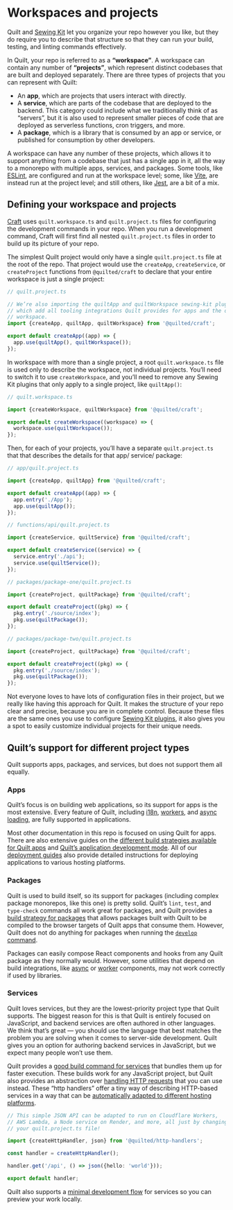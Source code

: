 # Workspaces and projects

Quilt and [Sewing Kit](./sewing-kit.md) let you organize your repo however you like, but they do require you to describe that structure so that they can run your build, testing, and linting commands effectively.

In Quilt, your repo is referred to as a **“workspace”**. A workspace can contain any number of **“projects”**, which represent distinct codebases that are built and deployed separately. There are three types of projects that you can represent with Quilt:

- An **app**, which are projects that users interact with directly.
- A **service**, which are parts of the codebase that are deployed to the backend. This category could include what we traditionally think of as “servers”, but it is also used to represent smaller pieces of code that are deployed as serverless functions, cron triggers, and more.
- A **package**, which is a library that is consumed by an app or service, or published for consumption by other developers.

A workspace can have any number of these projects, which allows it to support anything from a codebase that just has a single app in it, all the way to a monorepo with multiple apps, services, and packages. Some tools, like [ESLint](../packages/sewing-kit-eslint), are configured and run at the workspace level; some, like [Vite](../packages/sewing-kit-vite), are instead run at the project level; and still others, like [Jest](../packages/sewing-kit-jest), are a bit of a mix.

## Defining your workspace and projects

[Craft](./craft.md) uses `quilt.workspace.ts` and `quilt.project.ts` files for configuring the development commands in your repo. When you run a development command, Craft will first find all nested `quilt.project.ts` files in order to build up its picture of your repo.

The simplest Quilt project would only have a single `quilt.project.ts` file at the root of the repo. That project would use the `createApp`, `createService`, or `createProject` functions from `@quilted/craft` to declare that your entire workspace is just a single project:

```ts
// quilt.project.ts

// We’re also importing the quiltApp and quiltWorkspace sewing-kit plugins here,
// which add all tooling integrations Quilt provides for apps and the overall
// workspace.
import {createApp, quiltApp, quiltWorkspace} from '@quilted/craft';

export default createApp((app) => {
  app.use(quiltApp(), quiltWorkspace());
});
```

In workspace with more than a single project, a root `quilt.workspace.ts` file is used only to describe the workspace, not individual projects. You’ll need to switch it to use `createWorkspace`, and you’ll need to remove any Sewing Kit plugins that only apply to a single project, like `quiltApp()`:

```ts
// quilt.workspace.ts

import {createWorkspace, quiltWorkspace} from '@quilted/craft';

export default createWorkspace((workspace) => {
  workspace.use(quiltWorkspace());
});
```

Then, for each of your projects, you’ll have a separate `quilt.project.ts` that that describes the details for that app/ service/ package:

```ts
// app/quilt.project.ts

import {createApp, quiltApp} from '@quilted/craft';

export default createApp((app) => {
  app.entry('./App');
  app.use(quiltApp());
});

// functions/api/quilt.project.ts

import {createService, quiltService} from '@quilted/craft';

export default createService((service) => {
  service.entry('./api');
  service.use(quiltService());
});

// packages/package-one/quilt.project.ts

import {createProject, quiltPackage} from '@quilted/craft';

export default createProject((pkg) => {
  pkg.entry('./source/index');
  pkg.use(quiltPackage());
});

// packages/package-two/quilt.project.ts

import {createProject, quiltPackage} from '@quilted/craft';

export default createProject((pkg) => {
  pkg.entry('./source/index');
  pkg.use(quiltPackage());
});
```

Not everyone loves to have lots of configuration files in their project, but we really like having this approach for Quilt. It makes the structure of your repo clear and precise, because you are in complete control. Because these files are the same ones you use to configure [Sewing Kit plugins](./sewing-kit.md#plugins), it also gives you a spot to easily customize individual projects for their unique needs.

## Quilt’s support for different project types

Quilt supports apps, packages, and services, but does not support them all equally.

### Apps

Quilt’s focus is on building web applications, so its support for apps is the most extensive. Every feature of Quilt, including [i18n](./features/i18n.md), [workers](./features/workers.md), and [async loading](./features/async.md), are fully supported in applications.

Most other documentation in this repo is focused on using Quilt for apps. There are also extensive guides on the [different build strategies available for Quilt apps](./features/builds/apps) and [Quilt’s application development mode](./features/developing/apps.md). All of our [deployment guides](./deploy) also provide detailed instructions for deploying applications to various hosting platforms.

### Packages

Quilt is used to build itself, so its support for packages (including complex package monorepos, like this one) is pretty solid. Quilt’s `lint`, `test`, and `type-check` commands all work great for packages, and Quilt provides a [build strategy for packages](./features/builds/packages) that allows packages built with Quilt to be compiled to the browser targets of Quilt apps that consume them. However, Quilt does not do anything for packages when running the [`develop` command](./features/developing/apps.md).

Packages can easily compose React components and hooks from any Quilt package as they normally would. However, some utilities that depend on build integrations, like [async](./features/async.md) or [worker](./features/workers.md) components, may not work correctly if used by libraries.

### Services

Quilt loves services, but they are the lowest-priority project type that Quilt supports. The biggest reason for this is that Quilt is entirely focused on JavaScript, and backend services are often authored in other languages. We think that’s great — you should use the language that best matches the problem you are solving when it comes to server-side development. Quilt gives you an option for authoring backend services in JavaScript, but we expect many people won’t use them.

Quilt provides a [good build command for services](./features/builds/services.md) that bundles them up for faster execution. These builds work for any JavaScript project, but Quilt also provides an abstraction over [handling HTTP requests](./http-handlers) that you can use instead. These “http handlers” offer a tiny way of describing HTTP-based services in a way that can be [automatically adapted to different hosting platforms](./deploy).

```ts
// This simple JSON API can be adapted to run on Cloudflare Workers,
// AWS Lambda, a Node service on Render, and more, all just by changing
// your quilt.project.ts file!

import {createHttpHandler, json} from '@quilted/http-handlers';

const handler = createHttpHandler();

handler.get('/api', () => json({hello: 'world'}));

export default handler;
```

Quilt also supports a [minimal development flow](./features/developing/services.md) for services so you can preview your work locally.
